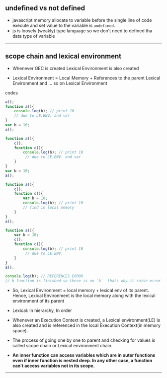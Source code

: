 
## undefined vs not defined
- javascript memory allocate to variable before the single line of code execute and set value to the variable is `undefined`.
- js is loosely  (weakly) type language so we don't need to defined tha data type of variable

----------------------

## scope chain and lexical environment 

- Whenever GEC is created Lexical Environment is also created 

- Lexical Environment = Local Memory + References to the parent Lexical Environment and ... so on   Lexical Environment

codes

``` js
a();
function a(){
    console.log(b); // print 10
    // due to LE.ENV. and var 
}
var b = 10;
a();
```

```js
function a(){
    c();
    function c(){
        console.log(b); // print 10      
         // due to LE.ENV. and var 
    }
}
var b = 10;
a();
```

```js
function a(){
    c();
    function c(){
        var b = 10;
        console.log(b); // print 10
        // find in local memory      
    }
}
a();
```


```js
function a(){
    var b = 10;
    c();
    function c(){
        console.log(b); // print 10      
         // due to LE.ENV. 
    }
}
a();

console.log(b); // REFERENCES ERROR 
// b function is finished so there is no `b`  thats why it raise error
```
- So, Lexical Environment = local memory + lexical env of its parent. Hence, Lexical Environment is the local memory along with the lexical environment of its parent

- Lexical: In hierarchy, In order

- Whenever an Execution Context is created, a Lexical environment(LE) is also created and is referenced in the local Execution Context(in memory space).

- The process of going one by one to parent and checking for values is called scope chain or Lexical environment chain.
- **An inner function can access variables which are in outer functions even if inner function is nested deep. In any other case, a function can't access variables not in its scope.**

------------------